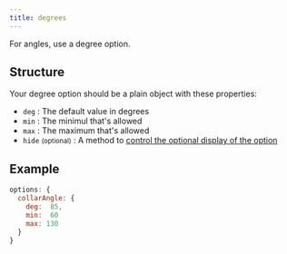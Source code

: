 ```yaml
---
title: degrees
---
```


For angles, use a degree option.

## Structure

Your degree option should be a plain object with these properties:

-   `deg` : The default value in degrees
-   `min` : The minimul that's allowed
-   `max` : The maximum that's allowed
-   `hide` <small>(optional)</small> : A method to [control the optional display of the option][hide]

[hide]: /reference/api/config/options#optionally-hide-options-by-configuring-a-hide-method

## Example

```js
options: {
  collarAngle: { 
    deg:  85, 
    min:  60 
    max: 130 
  }
}
```
